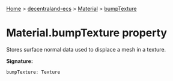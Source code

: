 [Home](./index) &gt; [decentraland-ecs](./decentraland-ecs.md) &gt; [Material](./decentraland-ecs.material.md) &gt; [bumpTexture](./decentraland-ecs.material.bumptexture.md)

# Material.bumpTexture property

Stores surface normal data used to displace a mesh in a texture.

**Signature:**
```javascript
bumpTexture: Texture
```
